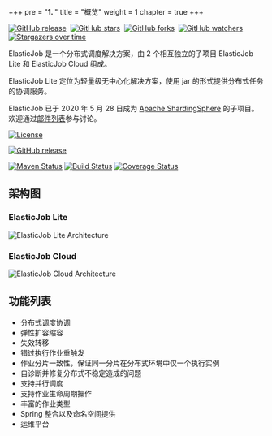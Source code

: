 +++
pre = "<b>1. </b>"
title = "概览"
weight = 1
chapter = true
+++

[![GitHub release](https://img.shields.io/github/release/apache/shardingsphere-elasticjob-lite.svg?style=social&label=Release)](https://github.com/apache/shardingsphere-elasticjob-lite/releases)&nbsp;
[![GitHub stars](https://img.shields.io/github/stars/apache/shardingsphere-elasticjob-lite.svg?style=social&label=Star)](https://github.com/apache/shardingsphere-elasticjob-lite/stargazers)&nbsp;
[![GitHub forks](https://img.shields.io/github/forks/apache/shardingsphere-elasticjob-lite.svg?style=social&label=Fork)](https://github.com/apache/shardingsphere-elasticjob-lite/fork)&nbsp;
[![GitHub watchers](https://img.shields.io/github/watchers/apache/shardingsphere-elasticjob-lite.svg?style=social&label=Watch)](https://github.com/apache/shardingsphere-elasticjob-lite/watchers)
[![Stargazers over time](https://starchart.cc/apache/shardingsphere-elasticjob-lite.svg)](https://starchart.cc/apache/shardingsphere-elasticjob-lite)

ElasticJob 是一个分布式调度解决方案，由 2 个相互独立的子项目 ElasticJob Lite 和 ElasticJob Cloud 组成。

ElasticJob Lite 定位为轻量级无中心化解决方案，使用 jar 的形式提供分布式任务的协调服务。

ElasticJob 已于 2020 年 5 月 28 日成为 [Apache ShardingSphere](https://shardingsphere.apache.org/) 的子项目。
欢迎通过[邮件列表](mailto:dev@shardingsphere.apache.org)参与讨论。

[![License](https://img.shields.io/badge/license-Apache%202-4EB1BA.svg)](https://www.apache.org/licenses/LICENSE-2.0.html)

[![GitHub release](https://img.shields.io/github/release/apache/shardingsphere-elasticjob-lite.svg)](https://github.com/apache/shardingsphere-elasticjob-lite/releases)

[![Maven Status](https://maven-badges.herokuapp.com/maven-central/com.dangdang/elastic-job/badge.svg)](https://maven-badges.herokuapp.com/maven-central/com.dangdang/elastic-job)
[![Build Status](https://secure.travis-ci.org/apache/shardingsphere-elasticjob-lite.png?branch=master)](https://travis-ci.org/apache/shardingsphere-elasticjob-lite)
[![Coverage Status](https://coveralls.io/repos/elasticjob/elastic-job/badge.svg?branch=master&service=github)](https://coveralls.io/github/elasticjob/elastic-job?branch=master)

## 架构图

### ElasticJob Lite

![ElasticJob Lite Architecture](https://shardingsphere.apache.org/elasticjob/current/img/architecture/elasticjob_lite.png)

### ElasticJob Cloud

![ElasticJob Cloud Architecture](https://shardingsphere.apache.org/elasticjob/current/img/architecture/elasticjob_cloud.png)

## 功能列表

* 分布式调度协调
* 弹性扩容缩容
* 失效转移
* 错过执行作业重触发
* 作业分片一致性，保证同一分片在分布式环境中仅一个执行实例
* 自诊断并修复分布式不稳定造成的问题
* 支持并行调度
* 支持作业生命周期操作
* 丰富的作业类型
* Spring 整合以及命名空间提供
* 运维平台
